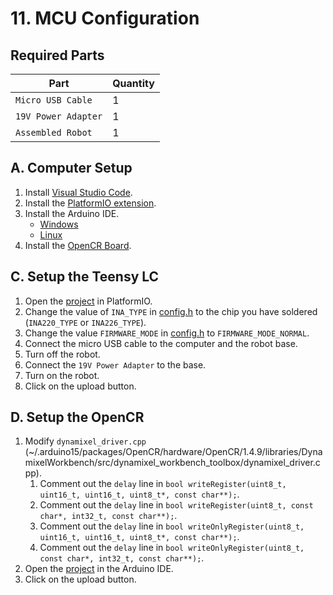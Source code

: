 # 11. MCU Configuration

## Required Parts
| Part                     | Quantity |
| ------------------------ | -------- |
| `Micro USB Cable`        | 1        |
| `19V Power Adapter`      | 1        |
| `Assembled Robot`        | 1        |

## A. Computer Setup
1. Install [Visual Studio Code](https://code.visualstudio.com/download).
2. Install the [PlatformIO extension](https://platformio.org/platformio-ide).
3. Install the Arduino IDE.
    - [Windows](https://www.arduino.cc/en/Guide/Windows)
    - [Linux](https://www.arduino.cc/en/Guide/Linux)
4. Install the [OpenCR Board](https://emanual.robotis.com/docs/en/parts/controller/opencr10/#install-on-linux).

## C. Setup the Teensy LC
1. Open the [project](../../firmwares/psu_control) in PlatformIO.
2. Change the value of `INA_TYPE` in [config.h](../../firmwares/psu_control/include/config.h) to the chip you have soldered (`INA220_TYPE` or `INA226_TYPE`).
3. Change the value `FIRMWARE_MODE` in [config.h](../../firmwares/psu_control/include/config.h) to `FIRMWARE_MODE_NORMAL`.
4. Connect the micro USB cable to the computer and the robot base.
5. Turn off the robot.
6. Connect the `19V Power Adapter` to the base.
7. Turn on the robot.
8. Click on the upload button.

## D. Setup the OpenCR
1. Modify `dynamixel_driver.cpp` (~/.arduino15/packages/OpenCR/hardware/OpenCR/1.4.9/libraries/DynamixelWorkbench/src/dynamixel_workbench_toolbox/dynamixel_driver.cpp).
    1. Comment out the `delay` line in `bool writeRegister(uint8_t, uint16_t, uint16_t, uint8_t*, const char**);`.
    2. Comment out the `delay` line in `bool writeRegister(uint8_t, const char*, int32_t, const char**);`.
    3. Comment out the `delay` line in `bool writeOnlyRegister(uint8_t, uint16_t, uint16_t, uint8_t*, const char**);`.
    4. Comment out the `delay` line in `bool writeOnlyRegister(uint8_t, const char*, int32_t, const char**);`.
2. Open the [project](../../firmwares/opencr_firmware) in the Arduino IDE.
3. Click on the upload button.

